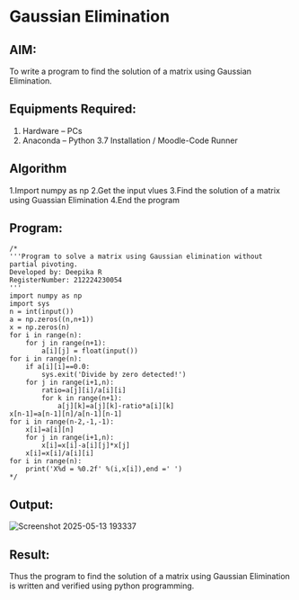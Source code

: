 # Gaussian Elimination

## AIM:
To write a program to find the solution of a matrix using Gaussian Elimination.

## Equipments Required:
1. Hardware – PCs
2. Anaconda – Python 3.7 Installation / Moodle-Code Runner

## Algorithm

1.Import numpy as np
2.Get the input vlues
3.Find the solution of a matrix using Guassian Elimination
4.End the program

## Program:
```
/*
'''Program to solve a matrix using Gaussian elimination without partial pivoting.
Developed by: Deepika R
RegisterNumber: 212224230054
'''
import numpy as np
import sys
n = int(input())
a = np.zeros((n,n+1))
x = np.zeros(n)
for i in range(n):
    for j in range(n+1):
        a[i][j] = float(input())
for i in range(n):
    if a[i][i]==0.0:
        sys.exit('Divide by zero detected!')
    for j in range(i+1,n):
        ratio=a[j][i]/a[i][i]
        for k in range(n+1):
            a[j][k]=a[j][k]-ratio*a[i][k]
x[n-1]=a[n-1][n]/a[n-1][n-1]
for i in range(n-2,-1,-1):
    x[i]=a[i][n]
    for j in range(i+1,n):
        x[i]=x[i]-a[i][j]*x[j]
    x[i]=x[i]/a[i][i]
for i in range(n):
    print('X%d = %0.2f' %(i,x[i]),end =' ')
*/
```
## Output:

![Screenshot 2025-05-13 193337](https://github.com/user-attachments/assets/d2281786-72d8-499d-b3a0-55292e13ff8f)

## Result:
Thus the program to find the solution of a matrix using Gaussian Elimination is written and verified using python programming.

